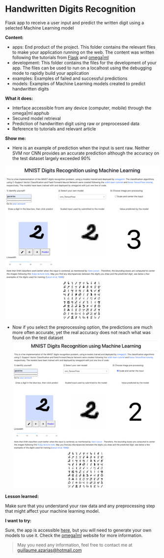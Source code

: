 # Handwritten Digits Recognition
 Flask app to receive a user input and predict the written digit using a selected Machine Learning model

 **Content:**
 - apps: End product of the project. This folder contains the relevant files to make your application running on the web. The content was written following the tutorials from [Flask](https://flask.palletsprojects.com/en/1.1.x/) and [omega|ml](https://github.com/omegaml/apps/tree/master/helloworld)
 - development: This folder contains the files for the development of your app. The files can be used to run on a localhost using the debugging mode to rapidly build your application
 - examples: Examples of failed and successful predictions
 - models: Examples of Machine Learning models created to predict handwritten digits

**What it does:**
- Interface accessible from any device (computer, mobile) through the omega|ml apphub
- Secured model retrieval
- Prediction of handwritten digit using raw or preprocessed data
- Reference to tutorials and relevant article

**Show me:**

- Here is an example of prediction when the input is sent raw. Neither SVM nor CNN provides an accurate prediction although the accuracy on the test dataset largely exceeded 90%

![Failed prediction](./examples/Failed.jpg)



- Now if you select the preprocessing option, the predictions are much more often accurate, yet the real accuracy does not reach what was found on the test dataset
\
![Accurate prediction](./examples/Yo.jpg)

**Lesson learned:**

Make sure that you understand your raw data and any preprocessing step that might affect your machine learning model.

**I want to try:**

Sure, the app is accessible [here](https://hub.omegaml.io/apps/gazarias/mnist/), but you will need to generate your own models to use it. Check the [omega|ml](https://www.omegaml.io/) website for more information.

> May you need any information, feel free to contact me at guillaume.azarias@hotmail.com